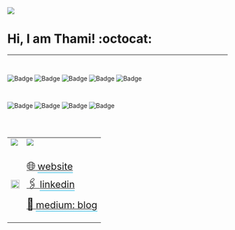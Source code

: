 <img src="./assets/img/git.gif">

# Hi, I am Thami! :octocat:

<hr>
<br>

![Badge](https://img.shields.io/badge/pronouns-ela_/_ella_/_she_/_sie-8f2d56)
![Badge](https://img.shields.io/badge/hobby-triathlon-4e148c)
![Badge](https://img.shields.io/badge/location-são_paulo_|_brasil-104911)
![Badge](https://img.shields.io/badge/mba-software_engineering-d62828)
![Badge](https://img.shields.io/badge/graduation_in_progress-software_engineering-003049)

<br>

![Badge](https://img.shields.io/badge/language-gray?style=for-the-badge&logo=javascript)
![Badge](https://img.shields.io/badge/framework-gray?style=for-the-badge&logo=vuedotjs)
![Badge](https://img.shields.io/badge/Adobe_%20_Experience_%20_Manager-gray?style=for-the-badge&logo=adobe&logoColor=red)
![Badge](https://img.shields.io/badge/a11y_|_web_accessibility-gray?style=for-the-badge)

<br>
<br>
<table style="border-color: transparent">
  <tr>
    <td style="border-color: transparent">
      <a href="https://gist.github.com/thamiavicente/d24ec39d380896e03a22896ae4a55c8f">
        <img src="https://gist.githubusercontent.com/thamiavicente/d24ec39d380896e03a22896ae4a55c8f/raw/16976e2b4226edae35aab835f60690f43f486696/projects.gif"/></a>
    </td>
    <td style="border-color: transparent" colspan="3">
      <a href="https://gist.github.com/thamiavicente/b82d6b1837e64e3003c042c9b454df1e">
        <img src="https://gist.githubusercontent.com/thamiavicente/b82d6b1837e64e3003c042c9b454df1e/raw/ee6c79b09b5d0bb7d0b54f89edca2ab9803f30eb/contact.gif"/></a>
    </td>
  </tr>
 <tr>
    <td style="border-color: transparent" rowspan="3">
      <img style="width: 100%" src="https://github-readme-stats.vercel.app/api/top-langs/?username=thamiavicente&layout=compact&title_color=03ADDF&bg_color=0D1117&text_color=fafafa" />
    </td>
    <td style="border-color: transparent; padding-top: 26px">
      <a href="https://linktr.ee/thamiavicente" target="_blank">
        <span style="font-size: 26px;">&#127760;</span>
        <span style="font-size: 22px; border-bottom: 1px solid #03addf; padding-bottom: 1px;">website</span>
      </a>
    </td>
 </tr>
 <tr>
    <td style="border-color: transparent">
      <a href="https://www.linkedin.com/in/thamiavicente/" target="_blank">
        <span style="font-size: 26px;">&#x1F587;&#xFE0F;</span>
        <span style="font-size: 22px; border-bottom: 1px solid #03addf; padding-bottom: 1px">linkedin</span>
      </a>
    </td>
 </tr>
  <tr>
    <td style="border-color: transparent; padding-bottom: 26px">
      <a href="https://medium.com/@thamiavicente" target="_blank">
        <span style="font-size: 26px;">&#128221;</span>
        <span style="font-size: 22px; border-bottom: 1px solid #03addf; padding-bottom: 1px;">medium: blog</span>
      </a>
    </td>
 </tr>
</table>